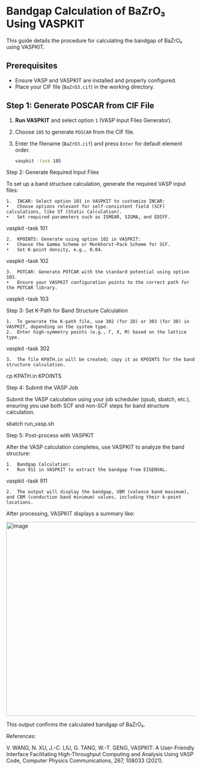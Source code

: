 # Bandgap Calculation of BaZrO₃ Using VASPKIT

This guide details the procedure for calculating the bandgap of BaZrO₃ using VASPKIT.

## Prerequisites

- Ensure VASP and VASPKIT are installed and properly configured.
- Place your CIF file (`BaZrO3.cif`) in the working directory.

## Step 1: Generate POSCAR from CIF File

1. **Run VASPKIT** and select option `1` (VASP Input Files Generator).
2. Choose `105` to generate `POSCAR` from the CIF file.
3. Enter the filename (`BaZrO3.cif`) and press `Enter` for default element order.

   ```bash
   vaspkit -task 105
   ```

Step 2: Generate Required Input Files

To set up a band structure calculation, generate the required VASP input files:

    1.	INCAR: Select option 101 in VASPKIT to customize INCAR:
    •	Choose options relevant for self-consistent field (SCF) calculations, like ST (Static Calculation).
    •	Set required parameters such as ISMEAR, SIGMA, and EDIFF.

vaspkit -task 101

    2.	KPOINTS: Generate using option 102 in VASPKIT:
    •	Choose the Gamma Scheme or Monkhorst-Pack Scheme for SCF.
    •	Set K-point density, e.g., 0.04.

vaspkit -task 102

    3.	POTCAR: Generate POTCAR with the standard potential using option 103.
    •	Ensure your VASPKIT configuration points to the correct path for the POTCAR library.

vaspkit -task 103

Step 3: Set K-Path for Band Structure Calculation

    1.	To generate the K-path file, use 302 (for 2D) or 303 (for 3D) in VASPKIT, depending on the system type.
    2.	Enter high-symmetry points (e.g., Γ, X, M) based on the lattice type.

vaspkit -task 302

    3.	The file KPATH.in will be created; copy it as KPOINTS for the band structure calculation.

cp KPATH.in KPOINTS

Step 4: Submit the VASP Job

Submit the VASP calculation using your job scheduler (qsub, sbatch, etc.), ensuring you use both SCF and non-SCF steps for band structure calculation.

sbatch run_vasp.sh

Step 5: Post-process with VASPKIT

After the VASP calculation completes, use VASPKIT to analyze the band structure:

    1.	Bandgap Calculation:
    •	Run 911 in VASPKIT to extract the bandgap from EIGENVAL.

vaspkit -task 911

    2.	The output will display the bandgap, VBM (valence band maximum), and CBM (conduction band minimum) values, including their k-point locations.

After processing, VASPKIT displays a summary like:

<img width="516" alt="image" src="https://github.com/user-attachments/assets/7ae7e830-0afb-4fbf-a18d-8ebf3ff37e03">

This output confirms the calculated bandgap of BaZrO₃.

References:

V. WANG, N. XU, J.-C. LIU, G. TANG, W.-T. GENG, VASPKIT: A User-Friendly Interface Facilitating High-Throughput Computing and Analysis Using VASP Code, Computer Physics Communications, 267, 108033 (2021).

